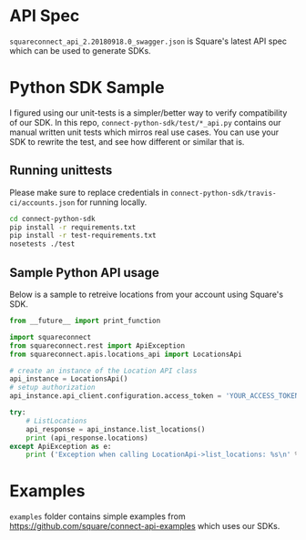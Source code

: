 # API Spec
`squareconnect_api_2.20180918.0_swagger.json` is Square's latest API spec which can be used to generate SDKs.

# Python SDK Sample
I figured using our unit-tests is a simpler/better way to verify compatibility of our SDK. In this repo, `connect-python-sdk/test/*_api.py` contains our manual written unit tests which mirros real use cases. You can use your SDK to rewrite the test, and see how different or similar that is.

## Running unittests
Please make sure to replace credentials in `connect-python-sdk/travis-ci/accounts.json` for running locally.
```sh
cd connect-python-sdk
pip install -r requirements.txt
pip install -r test-requirements.txt
nosetests ./test
```

## Sample Python API usage
Below is a sample to retreive locations from your account using Square's SDK.
```python
from __future__ import print_function

import squareconnect
from squareconnect.rest import ApiException
from squareconnect.apis.locations_api import LocationsApi

# create an instance of the Location API class
api_instance = LocationsApi()
# setup authorization
api_instance.api_client.configuration.access_token = 'YOUR_ACCESS_TOKEN'

try:
    # ListLocations
    api_response = api_instance.list_locations()
    print (api_response.locations)
except ApiException as e:
    print ('Exception when calling LocationApi->list_locations: %s\n' % e)

```

# Examples
`examples` folder contains simple examples from https://github.com/square/connect-api-examples which uses our SDKs.
